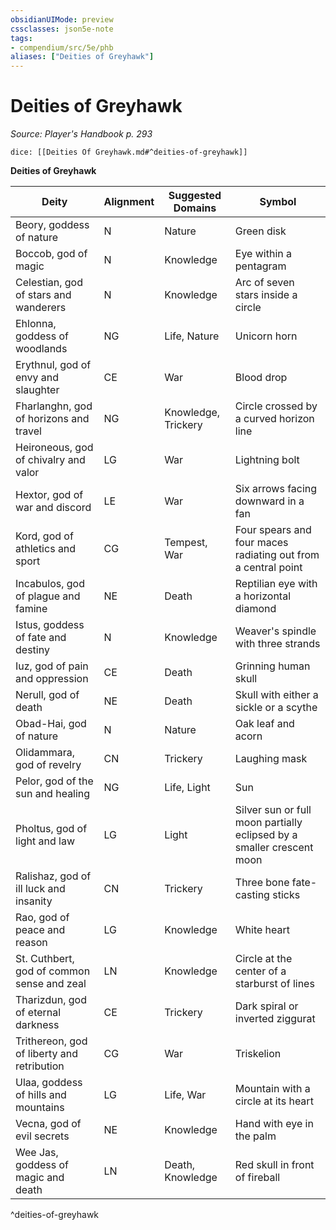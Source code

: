 ```yaml
---
obsidianUIMode: preview
cssclasses: json5e-note
tags:
- compendium/src/5e/phb
aliases: ["Deities of Greyhawk"]
---
```

# Deities of Greyhawk
*Source: Player's Handbook p. 293* 

`dice: [[Deities Of Greyhawk.md#^deities-of-greyhawk]]`

**Deities of Greyhawk**

| Deity | Alignment | Suggested Domains | Symbol |
|-------|-----------|-------------------|--------|
| Beory, goddess of nature | N | Nature | Green disk |
| Boccob, god of magic | N | Knowledge | Eye within a pentagram |
| Celestian, god of stars and wanderers | N | Knowledge | Arc of seven stars inside a circle |
| Ehlonna, goddess of woodlands | NG | Life, Nature | Unicorn horn |
| Erythnul, god of envy and slaughter | CE | War | Blood drop |
| Fharlanghn, god of horizons and travel | NG | Knowledge, Trickery | Circle crossed by a curved horizon line |
| Heironeous, god of chivalry and valor | LG | War | Lightning bolt |
| Hextor, god of war and discord | LE | War | Six arrows facing downward in a fan |
| Kord, god of athletics and sport | CG | Tempest, War | Four spears and four maces radiating out from a central point |
| Incabulos, god of plague and famine | NE | Death | Reptilian eye with a horizontal diamond |
| Istus, goddess of fate and destiny | N | Knowledge | Weaver's spindle with three strands |
| Iuz, god of pain and oppression | CE | Death | Grinning human skull |
| Nerull, god of death | NE | Death | Skull with either a sickle or a scythe |
| Obad-Hai, god of nature | N | Nature | Oak leaf and acorn |
| Olidammara, god of revelry | CN | Trickery | Laughing mask |
| Pelor, god of the sun and healing | NG | Life, Light | Sun |
| Pholtus, god of light and law | LG | Light | Silver sun or full moon partially eclipsed by a smaller crescent moon |
| Ralishaz, god of ill luck and insanity | CN | Trickery | Three bone fate-casting sticks |
| Rao, god of peace and reason | LG | Knowledge | White heart |
| St. Cuthbert, god of common sense and zeal | LN | Knowledge | Circle at the center of a starburst of lines |
| Tharizdun, god of eternal darkness | CE | Trickery | Dark spiral or inverted ziggurat |
| Trithereon, god of liberty and retribution | CG | War | Triskelion |
| Ulaa, goddess of hills and mountains | LG | Life, War | Mountain with a circle at its heart |
| Vecna, god of evil secrets | NE | Knowledge | Hand with eye in the palm |
| Wee Jas, goddess of magic and death | LN | Death, Knowledge | Red skull in front of fireball |
^deities-of-greyhawk